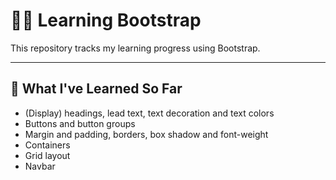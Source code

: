 # 👨‍💻 Learning Bootstrap

This repository tracks my learning progress using Bootstrap. 



-----



## 🧠 What I've Learned So Far

- (Display) headings, lead text, text decoration and text colors
- Buttons and button groups
- Margin and padding, borders, box shadow and font-weight
- Containers
- Grid layout
- Navbar